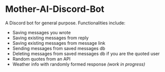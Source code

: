 # Mother-AI-Discord-Bot

A Discord bot for general purpose. Functionalities include:
- Saving messages you wrote
- Saving existing messages from reply
- Saving existing messages from message link
- Sending messages from saved messages db
- Deleting messages from saved messages db if you are the quoted user
- Random quotes from an API
- Weather info with randomly formed response *(work in progress)*
